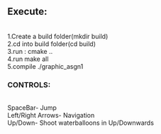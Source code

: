 ## Execute:
<br>1.Create a build folder(mkdir build)
<br>2.cd into build folder(cd build)
<br>3.run : cmake ..
<br>4.run make all
<br>5.compile ./graphic_asgn1

### CONTROLS:
<br>SpaceBar- Jump
<br>Left/Right Arrows- Navigation
<br>Up/Down- Shoot waterballoons in Up/Downwards
